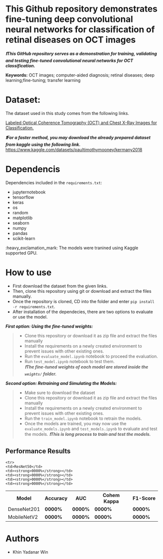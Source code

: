 # This Github repository demonstrates fine-tuning deep convolutional neural networks for classification of retinal diseases on OCT images

  
***:heavy_exclamation_mark:This GitHub repository serves as a demonstration for training, validating and testing fine-tuned convolutional neural networks for OCT classification.*** 


<p><strong>Keywords:</strong> <italic>OCT images; computer-aided diagnosis; retinal diseases; deep learning;fine-tuning; transfer learning</italic></p>

# Dataset: 
<p> The dataset used in this study comes from the following links.
<p><a href="https://https://data.mendeley.com/datasets/rscbjbr9sj/2">Labeled Optical Coherence Tomography (OCT) and Chest X-Ray Images for Classification.</a></p>

***:heavy_exclamation_mark:For a faster method, you may download the already prepared dataset from kaggle using the following link.*** 
https://www.kaggle.com/datasets/paultimothymooney/kermany2018

# Dependencis
Dependencies included in the `requirements.txt`: 
- jupyternotebook
- tensorflow
- keras
- os
- random
- matplotlib
- seaborn
- numpy
- pandas
- scikit-learn
<p>:heavy_exclamation_mark: The models were tranined using Kaggle supported GPU.
 
  # How to use
- First download the dataset from the given links.
- Then, clone this repository using git or download and extract the files manually.
- Once the repository is cloned, CD into the folder and enter `pip install -r requirements.txt`. 
- After installation of the dependecies, there are two options to evaluate or use the model.</p>
  
***First option: Using the fine-tuned weights:***
> - Clone this repository or download it as zip file and extract the files manually
> - Install the requirements on a newly created environment to prevent issues with other existing ones.
> - Run the `evaluate_model.ipynb` notebook to proceed the evaluation.
> - Run `test_model.ipynb` notebook to test them.</br>
> ***:heavy_exclamation_mark:The fine-tuned weights of each model are stored inside the `weights/` folder.*** </p>
 
 ***Second option: Retraining and Simulating the Models:***
> - Make sure to download the dataset
> - Clone this repository or download it as zip file and extract the files manually
> - Install the requirements on a newly created environment to prevent issues with other existing ones.
> - Run the `train_model.ipynb` notebook to retrain the models.
> - Once the models are trained, you may now use the `evaluate_models.ipynb` and `test_models.ipynb` to evaluate and test the models.
> ***:heavy_exclamation_mark:This is long process to train and test the models.*** </p>

## Performance Results

<table style="width:100%">
  <tr>
    <th>Model</th>
    <th>Accuracy</th> 
    <th>AUC</th>
    <th>Cohem Kappa</th>
    <th>F1-Score</th>
  </tr>
 
    <tr>
    <td>ResNet50</td>
    <td><strong>0000%</strong></td>
    <td><strong>0000%</strong></td>
    <td><strong>0000%</strong></td>
    <td><strong>0000%</strong></td>
  </tr>
    <tr>
    <td>DenseNet201</td>
    <td><strong>0000%</strong></td>
    <td><strong>0000%</strong></td>
    <td><strong>0000%</strong></td>
    <td><strong>0000%</strong></td>
  </tr>
    <tr>
    <td>MobileNetV2</td>
    <td><strong>0000%</strong></td>
    <td><strong>0000%</strong></td>
    <td><strong>0000%</strong></td>
    <td><strong>0000%</strong></td>
  </tr>
</table>

# Authors
- Khin Yadanar Win

